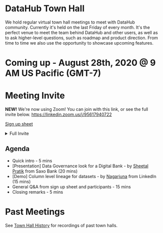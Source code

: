 # DataHub Town Hall

We hold regular virtual town hall meetings to meet with DataHub community. 
Currently it's held on the last Friday of every month.
It's the perfect venue to meet the team behind DataHub and other users, as well as to ask higher-level questions, such as roadmap and product direction.
From time to time we also use the opportunity to showcase upcoming features.

# Coming up - August 28th, 2020 @ 9 AM US Pacific (GMT-7)

# Meeting Invite

**NEW!** We're now using Zoom! You can join with this link, or see the full invite below. https://linkedin.zoom.us/j/95617940722

[Sign up sheet](https://docs.google.com/spreadsheets/d/1hCTFQZnhYHAPa-DeIfyye4MlwmrY7GF4hBds5pTZJYM/edit#gid=57816078)

<details>
  <summary>Full Invite</summary>

```
John Plaisted is inviting you to a scheduled Zoom meeting.

Topic: DataHub Town Hall
Time: Aug 28, 2020 09:00 AM Pacific Time (US and Canada)

Join Zoom Meeting
https://linkedin.zoom.us/j/95617940722

Meeting ID: 956 1794 0722
One tap mobile
+13126266799,,95617940722# US (Chicago)
+13462487799,,95617940722# US (Houston)

Dial by your location
        +1 312 626 6799 US (Chicago)
        +1 346 248 7799 US (Houston)
        +1 646 558 8656 US (New York)
        +1 669 900 6833 US (San Jose)
        +1 253 215 8782 US (Tacoma)
        +1 301 715 8592 US (Germantown)
        877 853 5247 US Toll-free
        888 788 0099 US Toll-free
Meeting ID: 956 1794 0722
Find your local number: https://linkedin.zoom.us/u/acDYS0P5fu

Join by SIP
95617940722@zoomcrc.com

Join by H.323
162.255.37.11 (US West)
162.255.36.11 (US East)
221.122.88.195 (China)
115.114.131.7 (India Mumbai)
115.114.115.7 (India Hyderabad)
213.19.144.110 (EMEA)
103.122.166.55 (Australia)
209.9.211.110 (Hong Kong SAR)
64.211.144.160 (Brazil)
69.174.57.160 (Canada)
207.226.132.110 (Japan)
Meeting ID: 956 1794 0722

Join by Skype for Business
https://linkedin.zoom.us/skype/95617940722
```

</details>

## Agenda

- Quick intro - 5 mins
- [Presentation] Data Governance look for a Digital Bank - by [Sheetal Pratik](https://www.linkedin.com/in/sheetalpratik/) from Saxo Bank (20 mins)
- [Demo] Column level lineage for datasets - by [Nagarjuna](https://www.linkedin.com/in/nagarjunak/) from LinkedIn (15 mins)
- General Q&A from sign up sheet and participants - 15 mins
- Closing remarks - 5 mins

# Past Meetings

See [Town Hall History](townhall-history.md) for recordings of past town halls.
